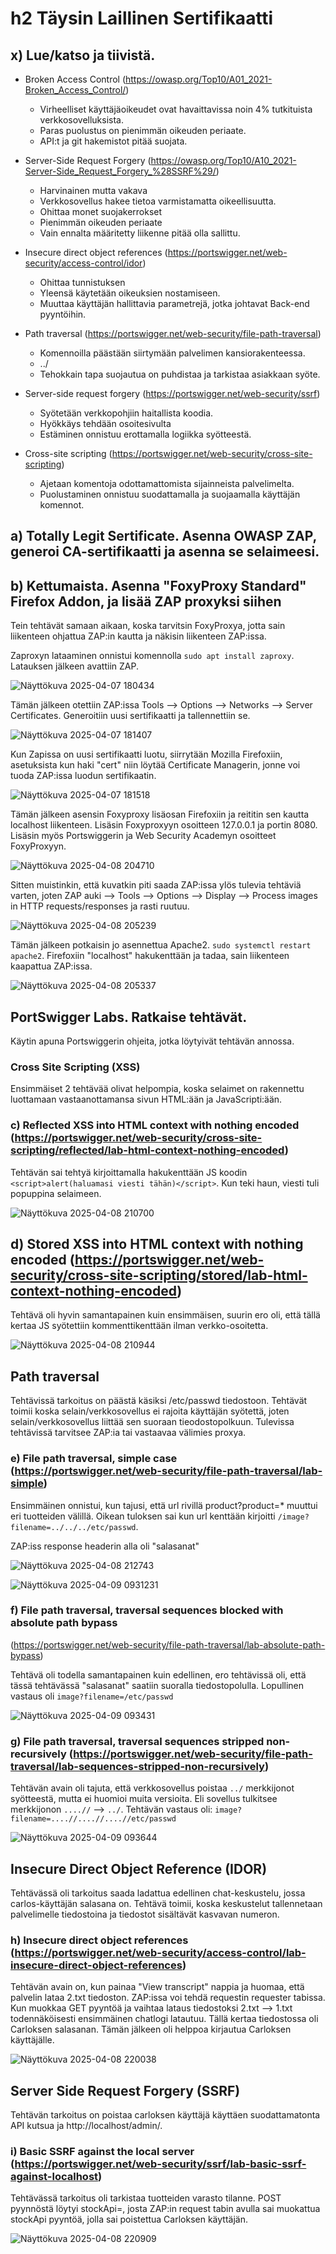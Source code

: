 # h2 Täysin Laillinen Sertifikaatti

## x) Lue/katso ja tiivistä.
- Broken Access Control (https://owasp.org/Top10/A01_2021-Broken_Access_Control/)
  - Virheelliset käyttäjäoikeudet ovat havaittavissa noin 4% tutkituista verkkosovelluksista.
  - Paras puolustus on pienimmän oikeuden periaate.
  - API:t ja git hakemistot pitää suojata.

- Server-Side Request Forgery (https://owasp.org/Top10/A10_2021-Server-Side_Request_Forgery_%28SSRF%29/)
  - Harvinainen mutta vakava
  - Verkkosovellus hakee tietoa varmistamatta oikeellisuutta.
  - Ohittaa monet suojakerrokset
  - Pienimmän oikeuden periaate
  - Vain ennalta määritetty liikenne pitää olla sallittu.

- Insecure direct object references (https://portswigger.net/web-security/access-control/idor)
  - Ohittaa tunnistuksen
  - Yleensä käytetään oikeuksien nostamiseen.
  - Muuttaa käyttäjän hallittavia parametrejä, jotka johtavat Back-end pyyntöihin.

- Path traversal (https://portswigger.net/web-security/file-path-traversal)
  - Komennoilla päästään siirtymään palvelimen kansiorakenteessa.
  - ../
  - Tehokkain tapa suojautua on puhdistaa ja tarkistaa asiakkaan syöte.

- Server-side request forgery (https://portswigger.net/web-security/ssrf)
  - Syötetään verkkopohjiin haitallista koodia.
  - Hyökkäys tehdään osoitesivulta
  - Estäminen onnistuu erottamalla logiikka syötteestä.

- Cross-site scripting (https://portswigger.net/web-security/cross-site-scripting)
   - Ajetaan komentoja odottamattomista sijainneista palvelimelta.
   - Puolustaminen onnistuu suodattamalla ja suojaamalla käyttäjän komennot.
  

## a) Totally Legit Sertificate. Asenna OWASP ZAP, generoi CA-sertifikaatti ja asenna se selaimeesi.
## b) Kettumaista. Asenna "FoxyProxy Standard" Firefox Addon, ja lisää ZAP proxyksi siihen

Tein tehtävät samaan aikaan, koska tarvitsin FoxyProxya, jotta sain liikenteen ohjattua ZAP:in kautta ja näkisin liikenteen ZAP:issa.

Zaproxyn lataaminen onnistui komennolla ```sudo apt install zaproxy```.
Latauksen jälkeen avattiin ZAP.

![Näyttökuva 2025-04-07 180434](https://github.com/user-attachments/assets/829321db-abc7-43dd-bd1f-d5b49225db89)

Tämän jälkeen otettiin ZAP:issa Tools --> Options --> Networks --> Server Certificates.
Generoitiin uusi sertifikaatti ja tallennettiin se.

![Näyttökuva 2025-04-07 181407](https://github.com/user-attachments/assets/cc97818b-ebbb-4a4d-a833-99c655575aad)

Kun Zapissa on uusi sertifikaatti luotu, siirrytään Mozilla Firefoxiin, asetuksista kun haki "cert" niin löytää Certificate Managerin, jonne voi tuoda ZAP:issa luodun sertifikaatin.

![Näyttökuva 2025-04-07 181518](https://github.com/user-attachments/assets/95b445f0-65d9-47a6-86c9-d9ba30b6f7c0)

Tämän jälkeen asensin Foxyproxy lisäosan Firefoxiin ja reititin sen kautta localhost liikenteen. Lisäsin Foxyproxyyn osoitteen 127.0.0.1 ja portin 8080. Lisäsin myös Portswiggerin ja Web Security Academyn osoitteet FoxyProxyyn.

![Näyttökuva 2025-04-08 204710](https://github.com/user-attachments/assets/14e6c142-beb9-4cf3-beb5-bc665a5c89b6)

Sitten muistinkin, että kuvatkin piti saada ZAP:issa ylös tulevia tehtäviä varten, joten ZAP auki --> Tools --> Options --> Display --> Process images in HTTP requests/responses ja rasti ruutuu.

![Näyttökuva 2025-04-08 205239](https://github.com/user-attachments/assets/e2790150-76f2-4e9e-af59-2963055f84b5)

Tämän jälkeen potkaisin jo asennettua Apache2. ```sudo systemctl restart apache2```.
Firefoxiin "localhost" hakukenttään ja tadaa, sain liikenteen kaapattua ZAP:issa.

![Näyttökuva 2025-04-08 205337](https://github.com/user-attachments/assets/a4707a7d-592b-4388-a51f-0a1caca5265a)

## PortSwigger Labs. Ratkaise tehtävät.
Käytin apuna Portswiggerin ohjeita, jotka löytyivät tehtävän annossa.
### Cross Site Scripting (XSS)
Ensimmäiset 2 tehtävää olivat helpompia, koska selaimet on rakennettu luottamaan vastaanottamansa sivun HTML:ään ja JavaScripti:ään.
### c) Reflected XSS into HTML context with nothing encoded (https://portswigger.net/web-security/cross-site-scripting/reflected/lab-html-context-nothing-encoded)
Tehtävän sai tehtyä kirjoittamalla hakukenttään JS koodin ```<script>alert(haluamasi viesti tähän)</script>```. Kun teki haun, viesti tuli popuppina selaimeen.

![Näyttökuva 2025-04-08 210700](https://github.com/user-attachments/assets/120c08de-8ece-4977-92a5-7c34cca5ee7b)

## d) Stored XSS into HTML context with nothing encoded (https://portswigger.net/web-security/cross-site-scripting/stored/lab-html-context-nothing-encoded)
Tehtävä oli hyvin samantapainen kuin ensimmäisen, suurin ero oli, että tällä kertaa JS syötettiin kommenttikenttään ilman verkko-osoitetta.

![Näyttökuva 2025-04-08 210944](https://github.com/user-attachments/assets/7cd5e49d-1604-4418-8f50-4fb41ecd4865)

## Path traversal
Tehtävissä tarkoitus on päästä käsiksi /etc/passwd tiedostoon. Tehtävät toimii koska selain/verkkosovellus ei rajoita käyttäjän syötettä, joten selain/verkkosovellus liittää sen suoraan tieodostopolkuun. Tulevissa tehtävissä tarvitsee ZAP:ia tai vastaavaa välimies proxya.

### e) File path traversal, simple case (https://portswigger.net/web-security/file-path-traversal/lab-simple)
Ensimmäinen onnistui, kun tajusi, että url rivillä product?product=* muuttui eri tuotteiden välillä. Oikean tuloksen sai kun url kenttään kirjoitti 
```/image?filename=../../../etc/passwd```.

ZAP:iss response headerin alla oli "salasanat"

![Näyttökuva 2025-04-08 212743](https://github.com/user-attachments/assets/69378d08-50b9-409b-afb3-4b008490c905)

![Näyttökuva 2025-04-09 0931231](https://github.com/user-attachments/assets/891a5a69-6810-4b1c-9fd5-62ed6028e803)

### f) File path traversal, traversal sequences blocked with absolute path bypass
(https://portswigger.net/web-security/file-path-traversal/lab-absolute-path-bypass)

Tehtävä oli todella samantapainen kuin edellinen, ero tehtävissä oli, että tässä tehtävässä "salasanat" saatiin suoralla tiedostopolulla. Lopullinen vastaus oli
```image?filename=/etc/passwd```

![Näyttökuva 2025-04-09 093431](https://github.com/user-attachments/assets/c36d7a9a-a72b-4712-9709-0f1bc31e941d)

### g) File path traversal, traversal sequences stripped non-recursively (https://portswigger.net/web-security/file-path-traversal/lab-sequences-stripped-non-recursively)
Tehtävän avain oli tajuta, että verkkosovellus poistaa ```../``` merkkijonot syötteestä, mutta ei huomioi muita versioita. 
Eli sovellus tulkitsee merkkijonon ```....//``` --> ```../```. 
Tehtävän vastaus oli:
```image?filename=....//....//....//etc/passwd```

![Näyttökuva 2025-04-09 093644](https://github.com/user-attachments/assets/fba1736a-f1bd-4598-ad2d-fff5095855b5)

## Insecure Direct Object Reference (IDOR) 
Tehtävässä oli tarkoitus saada ladattua edellinen chat-keskustelu, jossa carlos-käyttäjän salasana on. Tehtävä toimii, koska keskustelut tallennetaan palvelimelle tiedostoina ja tiedostot sisältävät kasvavan numeron.
### h) Insecure direct object references (https://portswigger.net/web-security/access-control/lab-insecure-direct-object-references)
Tehtävän avain on, kun painaa "View transcript" nappia ja huomaa, että palvelin lataa 2.txt tiedoston. ZAP:issa voi tehdä requestin requester tabissa. Kun muokkaa GET pyyntöä ja vaihtaa lataus tiedostoksi 2.txt --> 1.txt todennäköisesti ensimmäinen chatlogi latautuu. Tällä kertaa tiedostossa oli Carloksen salasanan. Tämän jälkeen oli helppoa kirjautua Carloksen käyttäjälle.

![Näyttökuva 2025-04-08 220038](https://github.com/user-attachments/assets/6f20518b-1d96-45ab-9e7a-89d5face32f3)

## Server Side Request Forgery (SSRF)
Tehtävän tarkoitus on poistaa carloksen käyttäjä käyttäen suodattamatonta API kutsua ja http://localhost/admin/.
### i) Basic SSRF against the local server (https://portswigger.net/web-security/ssrf/lab-basic-ssrf-against-localhost)
Tehtävässä tarkoitus oli tarkistaa tuotteiden varasto tilanne. POST pyynnöstä löytyi stockApi=, josta ZAP:in request tabin avulla sai muokattua stockApi pyyntöä, jolla sai poistettua Carloksen käyttäjän.

![Näyttökuva 2025-04-08 220909](https://github.com/user-attachments/assets/e40b54c2-9129-4a73-8256-4cde0f10405c)




